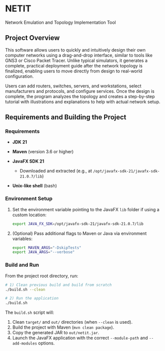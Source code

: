# NETIT
Network Emulation and Topology Implementation Tool
## Project Overview

This software allows users to quickly and intuitively design their own computer networks using a drag-and-drop interface, similar to tools like GNS3 or Cisco Packet Tracer. Unlike typical simulators, it generates a complete, practical deployment guide after the network topology is finalized, enabling users to move directly from design to real-world configuration.

Users can add routers, switches, servers, and workstations, select manufacturers and protocols, and configure services. Once the design is complete, the program analyzes the topology and creates a step-by-step tutorial with illustrations and explanations to help with actual network setup.


## Requirements and Building the Project

### Requirements

* **JDK 21**
* **Maven** (version 3.6 or higher)
* **JavaFX SDK 21**

  * Downloaded and extracted (e.g., at `/opt/javafx-sdk-21/javafx-sdk-21.0.7/lib`)
* **Unix-like shell** (bash)

### Environment Setup

1. Set the environment variable pointing to the JavaFX `lib` folder if using a custom location:

   ```bash
   export JAVA_FX_SDK=/opt/javafx-sdk-21/javafx-sdk-21.0.7/lib
   ```
2. (Optional) Pass additional flags to Maven or Java via environment variables:

   ```bash
   export MAVEN_ARGS="-DskipTests"
   export JAVA_ARGS="--verbose"
   ```

### Build and Run

From the project root directory, run:

```bash
# 1) Clean previous build and build from scratch
./build.sh --clean

# 2) Run the application
./build.sh
```

The `build.sh` script will:

1. Clean `target/` and `out/` directories (when `--clean` is used).
2. Build the project with Maven (`mvn clean package`).
3. Copy the generated JAR to `out/netit.jar`.
4. Launch the JavaFX application with the correct `--module-path` and `--add-modules` options.


